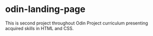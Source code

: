 # odin-landing-page

This is second project throughout Odin Project curriculum presenting acquired skills in HTML and CSS.
